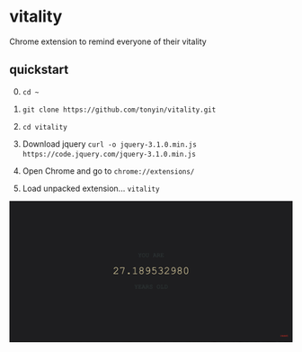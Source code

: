 # vitality
Chrome extension to remind everyone of their vitality

## quickstart

0. `cd ~`

1. `git clone https://github.com/tonyin/vitality.git`

2. `cd vitality`

3. Download jquery `curl -o jquery-3.1.0.min.js https://code.jquery.com/jquery-3.1.0.min.js`

4. Open Chrome and go to `chrome://extensions/`

5. Load unpacked extension... `vitality`

![screenshot](screenshot.png)
